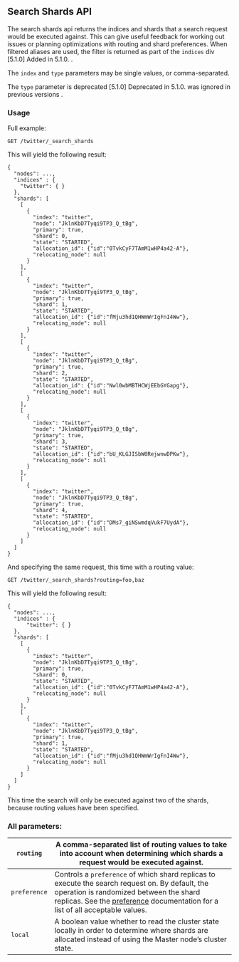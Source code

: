## Search Shards API

The search shards api returns the indices and shards that a search request would be executed against. This can give useful feedback for working out issues or planning optimizations with routing and shard preferences. When filtered aliases are used, the filter is returned as part of the `indices` div  [5.1.0] Added in 5.1.0. .

The `index` and `type` parameters may be single values, or comma-separated.

The `type` parameter is deprecated  [5.1.0] Deprecated in 5.1.0. was ignored in previous versions .

### Usage

Full example:
    
    
    GET /twitter/_search_shards

This will yield the following result:
    
    
    {
      "nodes": ...,
      "indices" : {
        "twitter": { }
      },
      "shards": [
        [
          {
            "index": "twitter",
            "node": "JklnKbD7Tyqi9TP3_Q_tBg",
            "primary": true,
            "shard": 0,
            "state": "STARTED",
            "allocation_id": {"id":"0TvkCyF7TAmM1wHP4a42-A"},
            "relocating_node": null
          }
        ],
        [
          {
            "index": "twitter",
            "node": "JklnKbD7Tyqi9TP3_Q_tBg",
            "primary": true,
            "shard": 1,
            "state": "STARTED",
            "allocation_id": {"id":"fMju3hd1QHWmWrIgFnI4Ww"},
            "relocating_node": null
          }
        ],
        [
          {
            "index": "twitter",
            "node": "JklnKbD7Tyqi9TP3_Q_tBg",
            "primary": true,
            "shard": 2,
            "state": "STARTED",
            "allocation_id": {"id":"Nwl0wbMBTHCWjEEbGYGapg"},
            "relocating_node": null
          }
        ],
        [
          {
            "index": "twitter",
            "node": "JklnKbD7Tyqi9TP3_Q_tBg",
            "primary": true,
            "shard": 3,
            "state": "STARTED",
            "allocation_id": {"id":"bU_KLGJISbW0RejwnwDPKw"},
            "relocating_node": null
          }
        ],
        [
          {
            "index": "twitter",
            "node": "JklnKbD7Tyqi9TP3_Q_tBg",
            "primary": true,
            "shard": 4,
            "state": "STARTED",
            "allocation_id": {"id":"DMs7_giNSwmdqVukF7UydA"},
            "relocating_node": null
          }
        ]
      ]
    }

And specifying the same request, this time with a routing value:
    
    
    GET /twitter/_search_shards?routing=foo,baz

This will yield the following result:
    
    
    {
      "nodes": ...,
      "indices" : {
          "twitter": { }
      },
      "shards": [
        [
          {
            "index": "twitter",
            "node": "JklnKbD7Tyqi9TP3_Q_tBg",
            "primary": true,
            "shard": 0,
            "state": "STARTED",
            "allocation_id": {"id":"0TvkCyF7TAmM1wHP4a42-A"},
            "relocating_node": null
          }
        ],
        [
          {
            "index": "twitter",
            "node": "JklnKbD7Tyqi9TP3_Q_tBg",
            "primary": true,
            "shard": 1,
            "state": "STARTED",
            "allocation_id": {"id":"fMju3hd1QHWmWrIgFnI4Ww"},
            "relocating_node": null
          }
        ]
      ]
    }

This time the search will only be executed against two of the shards, because routing values have been specified.

### All parameters:

`routing`| A comma-separated list of routing values to take into account when determining which shards a request would be executed against.     
---|---    
`preference`| Controls a `preference` of which shard replicas to execute the search request on. By default, the operation is randomized between the shard replicas. See the [preference](search-request-preference.html) documentation for a list of all acceptable values.     
`local`| A boolean value whether to read the cluster state locally in order to determine where shards are allocated instead of using the Master node’s cluster state. 